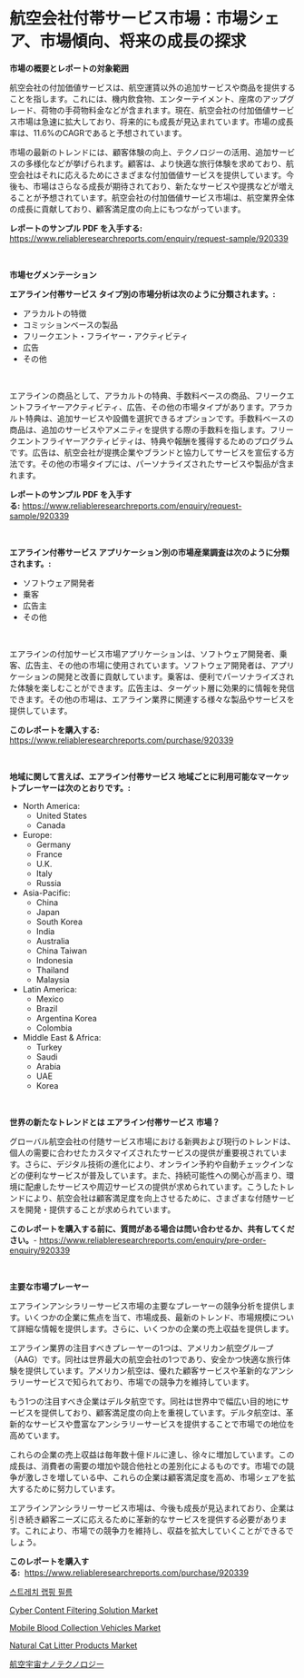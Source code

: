 <p><h1>航空会社付帯サービス市場：市場シェア、市場傾向、将来の成長の探求</h1></p><p><strong>市場の概要とレポートの対象範囲</strong></p>
<p><p>航空会社の付加価値サービスは、航空運賃以外の追加サービスや商品を提供することを指します。これには、機内飲食物、エンターテイメント、座席のアップグレード、荷物の手荷物料金などが含まれます。現在、航空会社の付加価値サービス市場は急速に拡大しており、将来的にも成長が見込まれています。市場の成長率は、11.6%のCAGRであると予想されています。</p><p>市場の最新のトレンドには、顧客体験の向上、テクノロジーの活用、追加サービスの多様化などが挙げられます。顧客は、より快適な旅行体験を求めており、航空会社はそれに応えるためにさまざまな付加価値サービスを提供しています。今後も、市場はさらなる成長が期待されており、新たなサービスや提携などが増えることが予想されています。航空会社の付加価値サービス市場は、航空業界全体の成長に貢献しており、顧客満足度の向上にもつながっています。</p></p>
<p><strong>レポートのサンプル PDF を入手する:</strong> <a href="https://www.reliableresearchreports.com/enquiry/request-sample/920339">https://www.reliableresearchreports.com/enquiry/request-sample/920339</a></p>
<p>&nbsp;</p>
<p><strong>市場セグメンテーション</strong></p>
<p><strong>エアライン付帯サービス タイプ別の市場分析は次のように分類されます。:</strong></p>
<p><ul><li>アラカルトの特徴</li><li>コミッションベースの製品</li><li>フリークエント・フライヤー・アクティビティ</li><li>広告</li><li>その他</li></ul></p>
<p>&nbsp;</p>
<p><p>エアラインの商品として、アラカルトの特典、手数料ベースの商品、フリークエントフライヤーアクティビティ、広告、その他の市場タイプがあります。アラカルト特典は、追加サービスや設備を選択できるオプションです。手数料ベースの商品は、追加のサービスやアメニティを提供する際の手数料を指します。フリークエントフライヤーアクティビティは、特典や報酬を獲得するためのプログラムです。広告は、航空会社が提携企業やブランドと協力してサービスを宣伝する方法です。その他の市場タイプには、パーソナライズされたサービスや製品が含まれます。</p></p>
<p><strong>レポートのサンプル PDF を入手する:</strong>&nbsp;<a href="https://www.reliableresearchreports.com/enquiry/request-sample/920339">https://www.reliableresearchreports.com/enquiry/request-sample/920339</a></p>
<p>&nbsp;</p>
<p><strong> エアライン付帯サービス アプリケーション別の市場産業調査は次のように分類されます。:</strong></p>
<p><ul><li>ソフトウェア開発者</li><li>乗客</li><li>広告主</li><li>その他</li></ul></p>
<p>&nbsp;</p>
<p><p>エアラインの付加サービス市場アプリケーションは、ソフトウェア開発者、乗客、広告主、その他の市場に使用されています。ソフトウェア開発者は、アプリケーションの開発と改善に貢献しています。乗客は、便利でパーソナライズされた体験を楽しむことができます。広告主は、ターゲット層に効果的に情報を発信できます。その他の市場は、エアライン業界に関連する様々な製品やサービスを提供しています。</p></p>
<p><strong>このレポートを購入する:</strong>&nbsp; <a href="https://www.reliableresearchreports.com/purchase/920339">https://www.reliableresearchreports.com/purchase/920339</a></p>
<p>&nbsp;</p>
<p><strong>地域に関して言えば、エアライン付帯サービス 地域ごとに利用可能なマーケットプレーヤーは次のとおりです。:</strong></p>
<p><ul>
    <li>
        North America:
        <ul>
            <li>United States</li>
            <li>Canada</li>
        </ul>
    </li>
    <li>
        Europe:
        <ul>
            <li>Germany</li>
            <li>France</li>
            <li>U.K.</li>
            <li>Italy</li>
            <li>Russia</li>
        </ul>
    </li>
    <li>
        Asia-Pacific:
        <ul>
            <li>China</li>
            <li>Japan</li>
            <li>South Korea</li>
            <li>India</li>
            <li>Australia</li>
            <li>China Taiwan</li>
            <li>Indonesia</li>
            <li>Thailand</li>
            <li>Malaysia</li>
        </ul>
    </li>
    <li>
        Latin America:
        <ul>
            <li>Mexico</li>
            <li>Brazil</li>
            <li>Argentina Korea</li>
            <li>Colombia</li>
        </ul>
    </li>
    <li>
        Middle East & Africa:
        <ul>
            <li>Turkey</li>
            <li>Saudi</li>
            <li>Arabia</li>
            <li>UAE</li>
            <li>Korea</li>
        </ul>
    </li>
    </ul></p>
<p>&nbsp;</p>
<p><strong>世界の新たなトレンドとは エアライン付帯サービス 市場？</strong></p>
<p><p>グローバル航空会社の付随サービス市場における新興および現行のトレンドは、個人の需要に合わせたカスタマイズされたサービスの提供が重要視されています。さらに、デジタル技術の進化により、オンライン予約や自動チェックインなどの便利なサービスが普及しています。また、持続可能性への関心が高まり、環境に配慮したサービスや周辺サービスの提供が求められています。こうしたトレンドにより、航空会社は顧客満足度を向上させるために、さまざまな付随サービスを開発・提供することが求められています。</p></p>
<p><strong>このレポートを購入する前に、質問がある場合は問い合わせるか、共有してください。</strong>- <a href="https://www.reliableresearchreports.com/enquiry/pre-order-enquiry/920339">https://www.reliableresearchreports.com/enquiry/pre-order-enquiry/920339</a></p>
<p>&nbsp;</p>
<p><strong>主要な市場プレーヤー</strong></p>
<p><p>エアラインアンシラリーサービス市場の主要なプレーヤーの競争分析を提供します。いくつかの企業に焦点を当て、市場成長、最新のトレンド、市場規模について詳細な情報を提供します。さらに、いくつかの企業の売上収益を提供します。</p><p>エアライン業界の注目すべきプレーヤーの1つは、アメリカン航空グループ（AAG）です。同社は世界最大の航空会社の1つであり、安全かつ快適な旅行体験を提供しています。アメリカン航空は、優れた顧客サービスや革新的なアンシラリーサービスで知られており、市場での競争力を維持しています。</p><p>もう1つの注目すべき企業はデルタ航空です。同社は世界中で幅広い目的地にサービスを提供しており、顧客満足度の向上を重視しています。デルタ航空は、革新的なサービスや豊富なアンシラリーサービスを提供することで市場での地位を高めています。</p><p>これらの企業の売上収益は毎年数十億ドルに達し、徐々に増加しています。この成長は、消費者の需要の増加や競合他社との差別化によるものです。市場での競争が激しさを増している中、これらの企業は顧客満足度を高め、市場シェアを拡大するために努力しています。</p><p>エアラインアンシラリーサービス市場は、今後も成長が見込まれており、企業は引き続き顧客ニーズに応えるために革新的なサービスを提供する必要があります。これにより、市場での競争力を維持し、収益を拡大していくことができるでしょう。</p></p>
<p><strong>このレポートを購入する:</strong>&nbsp;&nbsp;<a href="https://www.reliableresearchreports.com/purchase/920339">https://www.reliableresearchreports.com/purchase/920339</a></p>
<p><p><a href="https://github.com/lzrvbyqzftro57/Market-Research-Report-List-1/blob/main/3901154183132.md">스트레치 랩핑 필름</a></p><p><a href="https://github.com/gdfhhhj/Market-Research-Report-List-3/blob/main/cyber-content-filtering-solution-market.md">Cyber Content Filtering Solution Market</a></p><p><a href="https://issuu.com/reportprime-2/docs/mobile-blood-collection-vehicles-market-size-2030.">Mobile Blood Collection Vehicles Market</a></p><p><a href="https://issuu.com/reportprime-2/docs/natural-cat-litter-products-market-size-2030.pptx">Natural Cat Litter Products Market</a></p><p><a href="https://github.com/oqxogxyvqe90775/Market-Research-Report-List-1/blob/main/5110270183094.md">航空宇宙ナノテクノロジー</a></p></p>